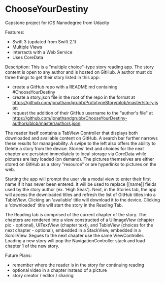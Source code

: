 # ChooseYourDestiny
Capstone project for iOS Nanodegree from Udacity

Features:
* Swift 3 (updated from Swift 2.1)
* Multiple Views
* Interracts with a Web Service
* Uses CoreData

Description:
This is a "multiple choice"-type story reading app. The story content is open to any author and is hosted on GitHub. A author must do three things to get their story listed in this app:
* create a GitHub repo with a README.md containing #ChooseYourDestiny
* create a story.json file in the root of the repo in the format at https://github.com/jonathandgrubb/PrototypeStory/blob/master/story.json
* request the addition of their GitHub username to the "author's file" at https://github.com/jonathandgrubb/ChooseYourDestiny-authors/blob/master/authors.json

The reader itself contains a TabView Controller that displays both downloaded and available content on GitHub. A search bar further narrows these results for manageability. A swipe to the left also offers the ability to Delete a story from the device. Stories' text and choices for the next chapter are persisted immediately to local storage via CoreData while pictures are lazy loaded (on demand). The pictures themselves are either stored on GitHub as a story "resource" or are hyperlinks to pictures on the web. 

Starting the app will prompt the user via a modal view to enter their first name if it has never been entered. It will be used to replace [[name]] fields used by the story author (ex. 'High Seas'). Next, in the Stories tab, the app will access the downloaded titles and refresh the list of GitHub titles into a TableView. Clicking an 'available' title will download it to the device. Clicking a 'downloaded' title will start the story in the Reading Tab. 

The Reading tab is comprised of the current chapter of the story. The chapters are rendered into a view constructed of a UIImageView (chapter pic - optional), UITextView (chapter text), and TableView (choices for the next chapter - optional), embedded in a StackView, embedded in a ScrollView. Segues to the next chapter use the same ViewController. Loading a new story will pop the NavigationController stack and load chapter 1 of the new story.

Future Plans:
* remember where the reader is in the story for continuing reading
* optional video in a chapter instead of a picture
* story creator / editor / sharing 

